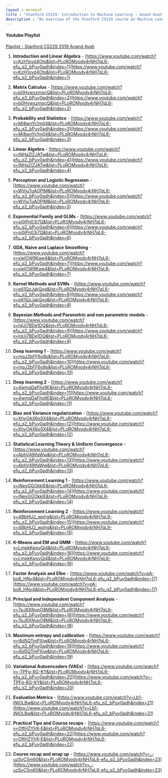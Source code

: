 ```yaml
---
layout : mermaid 
title : "Stanford CS229: Introduction to Machine Learning : Anand Avati"
description : "An overview of the Stanford CS229 course on Machine Learning, covering key concepts and topics."
---
```


#### Youtube Playlist 
[Playlist - Stanford CS229 2019 Anand Avati](https://www.youtube.com/playlist?list=PLoROMvodv4rNH7qL6-efu_q2_bPuy0adh)

1. **Introduction and Linear Algebra** - [https://www.youtube.com/watch?v=KzH1ovd4Ots&list=PLoROMvodv4rNH7qL6-efu_q2_bPuy0adh&index=1](https://www.youtube.com/watch?v=KzH1ovd4Ots&list=PLoROMvodv4rNH7qL6-efu_q2_bPuy0adh&index=1) 
   
2. **Matrix Calculus** - [https://www.youtube.com/watch?v=b0HvwszmqcQ&list=PLoROMvodv4rNH7qL6-efu_q2_bPuy0adh&index=2](https://www.youtube.com/watch?v=b0HvwszmqcQ&list=PLoROMvodv4rNH7qL6-efu_q2_bPuy0adh&index=2)
   
3. **Probability and Statistics** - [https://www.youtube.com/watch?v=Mi8wnYc1m04&list=PLoROMvodv4rNH7qL6-efu_q2_bPuy0adh&index=3](https://www.youtube.com/watch?v=Mi8wnYc1m04&list=PLoROMvodv4rNH7qL6-efu_q2_bPuy0adh&index=3)
   
4. **Linear Algebra** - [https://www.youtube.com/watch?v=lNHaZlZJATw&list=PLoROMvodv4rNH7qL6-efu_q2_bPuy0adh&index=4](https://www.youtube.com/watch?v=lNHaZlZJATw&list=PLoROMvodv4rNH7qL6-efu_q2_bPuy0adh&index=4)
   
5. **Perceptron and Logistic Regression** - [https://www.youtube.com/watch?v=WViuTuAOPlM&list=PLoROMvodv4rNH7qL6-efu_q2_bPuy0adh&index=5](https://www.youtube.com/watch?v=WViuTuAOPlM&list=PLoROMvodv4rNH7qL6-efu_q2_bPuy0adh&index=5)
   
6. **Exponential Family and GLMs** - [https://www.youtube.com/watch?v=sj0iPn03i7Q&list=PLoROMvodv4rNH7qL6-efu_q2_bPuy0adh&index=6](https://www.youtube.com/watch?v=sj0iPn03i7Q&list=PLoROMvodv4rNH7qL6-efu_q2_bPuy0adh&index=6)
   
7. **GDA, Naive and Laplace Smoothing** - [https://www.youtube.com/watch?v=yieIOW9Kaw4&list=PLoROMvodv4rNH7qL6-efu_q2_bPuy0adh&index=7](https://www.youtube.com/watch?v=yieIOW9Kaw4&list=PLoROMvodv4rNH7qL6-efu_q2_bPuy0adh&index=7)
   
8. **Kernel Methods and SVMs** - [https://www.youtube.com/watch?v=p61QzJakQxg&list=PLoROMvodv4rNH7qL6-efu_q2_bPuy0adh&index=8](https://www.youtube.com/watch?v=p61QzJakQxg&list=PLoROMvodv4rNH7qL6-efu_q2_bPuy0adh&index=8)
   
9.  **Bayesian Methods and Parametric and non parametric models** - [https://www.youtube.com/watch?v=IgUi7BDe1DQ&list=PLoROMvodv4rNH7qL6-efu_q2_bPuy0adh&index=9](https://www.youtube.com/watch?v=IgUi7BDe1DQ&list=PLoROMvodv4rNH7qL6-efu_q2_bPuy0adh&index=9)
    
10. **Deep learning 1** - [https://www.youtube.com/watch?v=mpJ2bFF6o8s&list=PLoROMvodv4rNH7qL6-efu_q2_bPuy0adh&index=10](https://www.youtube.com/watch?v=mpJ2bFF6o8s&list=PLoROMvodv4rNH7qL6-efu_q2_bPuy0adh&index=10)
    
11. **Deep learning 2** - [https://www.youtube.com/watch?v=4wmqDaFhs9E&list=PLoROMvodv4rNH7qL6-efu_q2_bPuy0adh&index=11](https://www.youtube.com/watch?v=4wmqDaFhs9E&list=PLoROMvodv4rNH7qL6-efu_q2_bPuy0adh&index=11)
    
12. **Bias and Variance regularization** - [https://www.youtube.com/watch?v=XhyOAX6oSX4&list=PLoROMvodv4rNH7qL6-efu_q2_bPuy0adh&index=12](https://www.youtube.com/watch?v=XhyOAX6oSX4&list=PLoROMvodv4rNH7qL6-efu_q2_bPuy0adh&index=12)
    
13. **Statistical Learning Theory & Uniform Convergence** - [https://www.youtube.com/watch?v=AbhV49lfaWw&list=PLoROMvodv4rNH7qL6-efu_q2_bPuy0adh&index=13](https://www.youtube.com/watch?v=AbhV49lfaWw&list=PLoROMvodv4rNH7qL6-efu_q2_bPuy0adh&index=13)
    
14. **Reinforcement Learning 1** - [https://www.youtube.com/watch?v=jNevGGOkklE&list=PLoROMvodv4rNH7qL6-efu_q2_bPuy0adh&index=14](https://www.youtube.com/watch?v=jNevGGOkklE&list=PLoROMvodv4rNH7qL6-efu_q2_bPuy0adh&index=14)
    
15. **Reinforcement Learning 2** - [https://www.youtube.com/watch?v=4BbHU2_wphg&list=PLoROMvodv4rNH7qL6-efu_q2_bPuy0adh&index=15](https://www.youtube.com/watch?v=4BbHU2_wphg&list=PLoROMvodv4rNH7qL6-efu_q2_bPuy0adh&index=15)
    
16. **K-Means and EM and GMM** - [https://www.youtube.com/watch?v=LmpkKwsyQj4&list=PLoROMvodv4rNH7qL6-efu_q2_bPuy0adh&index=16](https://www.youtube.com/watch?v=LmpkKwsyQj4&list=PLoROMvodv4rNH7qL6-efu_q2_bPuy0adh&index=16)
    
17. **Factor Analysis and Elbo** - [https://www.youtube.com/watch?v=pA-bo8_HNy4&list=PLoROMvodv4rNH7qL6-efu_q2_bPuy0adh&index=17](https://www.youtube.com/watch?v=pA-bo8_HNy4&list=PLoROMvodv4rNH7qL6-efu_q2_bPuy0adh&index=17)
    
18. **Principal and Independent Component Analysis** - [https://www.youtube.com/watch?v=7pJ6XNvpO8M&list=PLoROMvodv4rNH7qL6-efu_q2_bPuy0adh&index=18](https://www.youtube.com/watch?v=7pJ6XNvpO8M&list=PLoROMvodv4rNH7qL6-efu_q2_bPuy0adh&index=18)
    
19. **Maximum entropy and calibration** - [https://www.youtube.com/watch?v=i6d5QTmPXiw&list=PLoROMvodv4rNH7qL6-efu_q2_bPuy0adh&index=19](https://www.youtube.com/watch?v=i6d5QTmPXiw&list=PLoROMvodv4rNH7qL6-efu_q2_bPuy0adh&index=19)
    
20. **Variational Autoencoders (VAEs)** - [https://www.youtube.com/watch?v=-TPFg-RG-KY&list=PLoROMvodv4rNH7qL6-efu_q2_bPuy0adh&index=20](https://www.youtube.com/watch?v=-TPFg-RG-KY&list=PLoROMvodv4rNH7qL6-efu_q2_bPuy0adh&index=20)
    
21. **Evaluation Metrics** - [https://www.youtube.com/watch?v=Lb1-iNIOLBw&list=PLoROMvodv4rNH7qL6-efu_q2_bPuy0adh&index=21](https://www.youtube.com/watch?v=Lb1-iNIOLBw&list=PLoROMvodv4rNH7qL6-efu_q2_bPuy0adh&index=21)
    
22. **Practical Tips and Course recaps** - [https://www.youtube.com/watch?v=OftHZYlrK-E&list=PLoROMvodv4rNH7qL6-efu_q2_bPuy0adh&index=22](https://www.youtube.com/watch?v=OftHZYlrK-E&list=PLoROMvodv4rNH7qL6-efu_q2_bPuy0adh&index=22)
    
23. **Course recap and wrap up** - [https://www.youtube.com/watch?v=_-uzSvC5m60&list=PLoROMvodv4rNH7qL6-efu_q2_bPuy0adh&index=23](https://www.youtube.com/watch?v=_-uzSvC5m60&list=PLoROMvodv4rNH7qL6-efu_q2_bPuy0adh&index=23)




